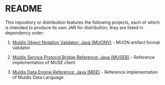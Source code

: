 # README

This repository or distribution features the following projects,
each of which is intended to produce its own JAR for distribution;
they are listed in dependency order:

1. [Muldis Object Notation Validator: Java (MUONV)](Muldis_Object_Notation_Validator) - MUON artifact format validator

1. [Muldis Service Protocol Bridge Reference: Java (MUSEB)](Muldis_Service_Protocol_Bridge_Reference) - Reference implementation of MUSE client

1. [Muldis Data Engine Reference: Java (MDE)](Muldis_Data_Engine_Reference) - Reference implementation of Muldis Data Language

